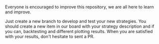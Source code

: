 Everyone is encouraged to improve this repository, we are all here to learn and improve.

Just create a new branch to develop and test your new strategies. You should create a new item in our board with your strategy description and if you can, backtesting and different plotting results. When you are satisfied with your results, don't hesitate to sent a PR.
